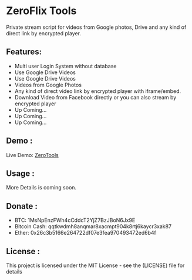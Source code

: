 # ZeroFlix Tools 
Private stream script for videos from Google photos, Drive and any kind of direct link by encrypted player.<br>

## Features:<br>
<ul>
  <li>Multi user Login System without database<br></li>
  <li>Use Google Drive Videos<br></li>
  <li>Use Google Drive Videos<br></li>
  <li>Videos from Google Photos<br></li>
  <li>Any kind of direct video link by encrypted player with iframe/embed.<br></li>
  <li>Download Video from Facebook directly or you can also stream by encrypted player<br></li>
  <li>Up Coming...<br></li>
  <li>Up Coming...<br></li>
  <li>Up Coming...<br></li>
  </ul>  

## Demo :<br>
Live Demo: <a target="_blank" href="https://zerotools.herokuapp.com">ZeroTools</a>

## Usage :<br>
More Details is coming soon.

## Donate :<br>
* BTC: 1MsNpEnzFWh4cCddcT2YjZ7BzJBoN6Jx9E <br>
* Bitcoin Cash: qqtkwdmh8anqmar8xacmpt904k8rtj6kaycr3xak87 <br>
* Ether: 0x26c3b5166e264722df07e3fea970493472ed6b4f

## License :<br>
This project is licensed under the MIT License - see the (LICENSE) file for details
